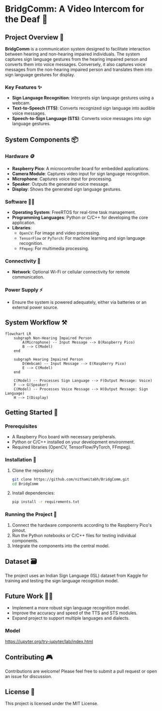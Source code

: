 # BridgComm: A Video Intercom for the Deaf 🧏

## Project Overview 💼

**BridgComm** is a communication system designed to facilitate interaction between hearing and non-hearing impaired individuals. The system captures sign language gestures from the hearing impaired person and converts them into voice messages. Conversely, it also captures voice messages from the non-hearing impaired person and translates them into sign language gestures for display.

### Key Features ✨
- **Sign Language Recognition**: Interprets sign language gestures using a webcam.
- **Text-to-Speech (TTS)**: Converts recognized sign language into audible voice messages.
- **Speech-to-Sign Language (STS)**: Converts voice messages into sign language gestures.

## System Components 📦

### Hardware 🪙
- **Raspberry Pico**: A microcontroller board for embedded applications.
- **Camera Module**: Captures video input for sign language recognition.
- **Microphone**: Captures voice input for processing.
- **Speaker**: Outputs the generated voice message.
- **Display**: Shows the generated sign language gestures.

### Software 🧑‍💻
- **Operating System**: FreeRTOS for real-time task management.
- **Programming Languages**: Python or C/C++ for developing the core application.
- **Libraries**: 
  - `OpenCV`: For image and video processing.
  - `TensorFlow` or `PyTorch`: For machine learning and sign language recognition.
  - `FFmpeg`: For multimedia processing.

### Connectivity 🤝
- **Network**: Optional Wi-Fi or cellular connectivity for remote communication.

### Power Supply ⚡
- Ensure the system is powered adequately, either via batteries or an external power source.

## System Workflow ⚒️

```mermaid
flowchart LR
    subgraph Non-Hearing Impaired Person
        A(Microphone) -- Input Message --> B(Raspberry Pico)
        B --> C(Model)
    end

    subgraph Hearing Impaired Person
        D(Webcam) -- Input Message --> E(Raspberry Pico)
        E --> C(Model)
    end

    C(Model) -- Processes Sign Language --> F(Output Message: Voice)
    F --> G(Speaker)
    C(Model) -- Processes Voice Message --> H(Output Message: Sign Language)
    H --> I(Display)
```

## Getting Started 🚀

### Prerequisites
- A Raspberry Pico board with necessary peripherals.
- Python or C/C++ installed on your development environment.
- Required libraries (OpenCV, TensorFlow/PyTorch, FFmpeg).

### Installation 📩
1. Clone the repository:
    ```bash
    git clone https://github.com/nithamitabh/BridgComm.git
    cd BridgComm
    ```
2. Install dependencies:
    ```bash
    pip install -r requirements.txt
    ```

### Running the Project 💨
1. Connect the hardware components according to the Raspberry Pico's pinout.
2. Run the Python notebooks or C/C++ files for testing individual components.
3. Integrate the components into the central model.

## Dataset 🗃️
The project uses an Indian Sign Language (ISL) dataset from Kaggle for training and testing the sign language recognition model.

## Future Work 🧑‍🏭
- Implement a more robust sign language recognition model.
- Improve the accuracy and speed of the TTS and STS modules.
- Expand project to support multiple languages and dialects.
### Model
https://jupyter.org/try-jupyter/lab/index.html

## Contributing 🎮
Contributions are welcome! Please feel free to submit a pull request or open an issue for discussion.

## License 📃
This project is licensed under the MIT License.
